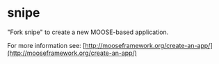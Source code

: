 snipe
=====

"Fork snipe" to create a new MOOSE-based application.

For more information see: [http://mooseframework.org/create-an-app/](http://mooseframework.org/create-an-app/)
